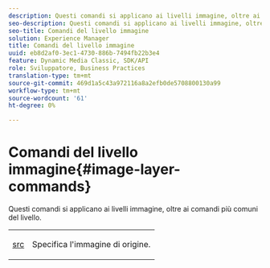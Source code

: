 ```yaml
---
description: Questi comandi si applicano ai livelli immagine, oltre ai comandi più comuni del livello.
seo-description: Questi comandi si applicano ai livelli immagine, oltre ai comandi più comuni del livello.
seo-title: Comandi del livello immagine
solution: Experience Manager
title: Comandi del livello immagine
uuid: eb8d2af0-3ec1-4730-886b-7494fb22b3e4
feature: Dynamic Media Classic, SDK/API
role: Sviluppatore, Business Practices
translation-type: tm+mt
source-git-commit: 469d1a5c43a972116a8a2efb0de5708800130a99
workflow-type: tm+mt
source-wordcount: '61'
ht-degree: 0%

---
```



# Comandi del livello immagine{#image-layer-commands}

Questi comandi si applicano ai livelli immagine, oltre ai comandi più comuni del livello.

<table id="simpletable_F6799DA025A64970B95085FB9910E1EF"> 
 <tr class="strow"> 
  <td class="stentry"> <p><a href="../../../../../../is-api/http-ref/image-serving-api-ref/c-http-protocol-reference/c-command-reference/r-src.md#reference-f6506637778c4c69bf106a7924a91ab1" type="reference" format="dita" scope="local"> src</a> </p> </td> 
  <td class="stentry"> <p>Specifica l'immagine di origine. </p></td> 
 </tr> 
</table>

